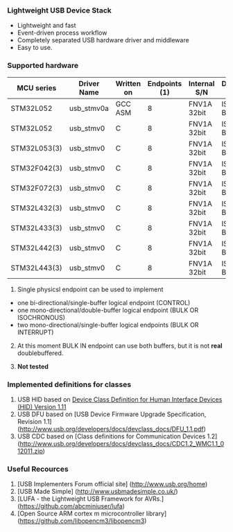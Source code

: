 ### Lightweight USB Device Stack ###

+ Lightweight and fast
+ Event-driven process workflow
+ Completely separated USB hardware driver and middleware
+ Easy to use.

### Supported hardware ###

| MCU series   | Driver Name | Written on | Endpoints (1) | Internal S/N | Doublebuffered transfer   |
| ------------ | ----------- | ---------- | ------------- |------------- | ------------------------- |
| STM32L052    | usb_stmv0a  | GCC ASM    |             8 | FNV1A 32bit  | ISO, BULK OUT, BULK IN (2)|
| STM32L052    | usb_stmv0   | C          |             8 | FNV1A 32bit  | ISO, BULK OUT, BULK IN (2)|
| STM32L053(3) | usb_stmv0   | C          |             8 | FNV1A 32bit  | ISO, BULK OUT, BULK IN (2)|
| STM32F042(3) | usb_stmv0   | C          |             8 | FNV1A 32bit  | ISO, BULK OUT, BULK IN (2)|
| STM32F072(3) | usb_stmv0   | C          |             8 | FNV1A 32bit  | ISO, BULK OUT, BULK IN (2)|
| STM32L432(3) | usb_stmv0   | C          |             8 | FNV1A 32bit  | ISO, BULK OUT, BULK IN (2)|
| STM32L433(3) | usb_stmv0   | C          |             8 | FNV1A 32bit  | ISO, BULK OUT, BULK IN (2)|
| STM32L442(3) | usb_stmv0   | C          |             8 | FNV1A 32bit  | ISO, BULK OUT, BULK IN (2)|
| STM32L443(3) | usb_stmv0   | C          |             8 | FNV1A 32bit  | ISO, BULK OUT, BULK IN (2)|

1. Single physicsl endpoint can be used to implement
  + one bi-directional/single-buffer logical endpoint (CONTROL)
  + one mono-directional/double-buffer logical endpoint (BULK OR ISOCHRONOUS)
  + two mono-directional/single-buffer logical endpoints (BULK OR INTERRUPT)

2. At this moment BULK IN endpoint can use both buffers, but it is not **real** doublebuffered.

3. **Not tested**

### Implemented definitions for classes ###
1. USB HID based on [Device Class Definition for Human Interface Devices (HID) Version 1.11](http://www.usb.org/developers/hidpage/HID1_11.pdf)
2. USB DFU based on [USB Device Firmware Upgrade Specification, Revision 1.1] (http://www.usb.org/developers/docs/devclass_docs/DFU_1.1.pdf)
3. USB CDC based on [Class definitions for Communication Devices 1.2] (http://www.usb.org/developers/docs/devclass_docs/CDC1.2_WMC1.1_012011.zip)

### Useful Recources ###
1. [USB Implementers Forum official site] (http://www.usb.org/home)
2. [USB Made Simple] (http://www.usbmadesimple.co.uk/)
3. [LUFA - the Lightweight USB Framework for AVRs.] (https://github.com/abcminiuser/lufa)
4. [Open Source ARM cortex m microcontroller library] (https://github.com/libopencm3/libopencm3)
